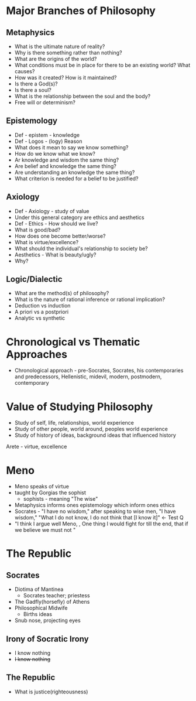 

# Major Branches of Philosophy

## Metaphysics
  - What is the ultimate nature of reality?
  - Why is there something rather than nothing?
  - What are the origins of the world?
  - What conditions must be in place for there to be an existing
    world? What causes?
  - How was it created? How is it maintained?
  - Is there a God(s)?
  - Is there a soul?
  - What is the relationship between the soul and the body?
  - Free will or determinism?

## Epistemology
  - Def - epistem - knowledge
  - Def - Logos - (logy) Reason
  - What does it mean to say we know something?
  - How do we know what we know?
  - Ar knowledge and wisdom the same thing?
  - Are belief and knowledge the same thing?
  - Are understanding an knowledge the same thing?
  - What criterion is needed for a belief to be justified?

## Axiology
 - Def - Axiology - study of value
 - Under this general category are ethics and aesthetics
 - Def - Ethics - How should we live?
 - What is good/bad?
 - How does one become better/worse?
 - What is virtue/excellence?
 - What should the individual's relationship to society be?
 - Aesthetics - What is beauty/ugly?
 - Why?

## Logic/Dialectic
  - What are the method(s) of philosophy?
  - What is the nature of rational inference or rational implication?
  - Deduction vs induction
  - A priori vs a postpriori
  - Analytic vs synthetic

# Chronological vs Thematic Approaches
  - Chronological approach - pre-Socrates, Socrates, his contemporaries
    and predecessors, Hellenistic, midevil, modern,
    postmodern, contemporary

# Value of Studying Philosophy
  - Study of self, life, relationships, world experience
  - Study of other people, world around, peoples world experience
  - Study of history of ideas, background ideas that influenced history

Arete - virtue, excellence

# Meno
  * Meno speaks of virtue
  * taught by Gorgias the sophist
    - sophists - meaning "The wise"
  * Metaphysics informs ones epistemology which inform ones ethics
  * Socrates - "I have no wisdom," after speaking to wise men, "I have wisdom,"
    "What I do not know, I do not think that [I know it]" <- Test Q
  * "I think I argue well Meno,  , One thing I would fight for till the end, that
    if we believe we must not "

# The Republic

## Socrates
  * Diotima of Mantinea
    - Socrates teacher; priestess
  * The Gadfly(horsefly) of Athens
  * Philosophical Midwife
    - Births ideas
  * Snub nose, projecting eyes

## Irony of Socratic Irony
  * I know nothing
  * ~~I know nothing~~

## The Republic
  * What is justice(righteousness)

